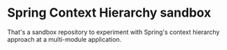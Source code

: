 Spring Context Hierarchy sandbox
===

That's a sandbox repository to experiment with Spring's context hierarchy approach at a multi-module application.
